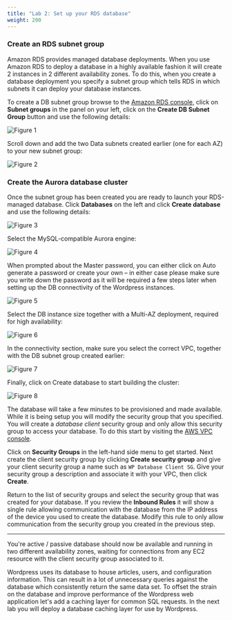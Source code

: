```yaml
---
title: "Lab 2: Set up your RDS database"
weight: 200
---
```


### Create an RDS subnet group

Amazon RDS provides managed database deployments.  When you use Amazon RDS to deploy a database in a highly available fashion it will create 2 instances in 2 different availability zones.  To do this, when you create a database deployment you specify a subnet group which tells RDS in which subnets it can deploy your database instances.  

To create a DB subnet group browse to the [Amazon RDS console](https://console.aws.amazon.com/rds/home), click on **Subnet groups** in the panel on your left, click on the **Create DB Subnet Group** button and use the following details:


![Figure 1](/images/rds1.png)

Scroll down and add the two Data subnets created earlier (one for each AZ) to your new subnet group:

![Figure 2](/images/rds2.png)

### Create the Aurora database cluster

Once the subnet group has been created you are ready to launch your RDS-managed database.  Click **Databases** on the left and click **Create database** and use the following details:

![Figure 3](/images/rds3.png)

Select the MySQL-compatible Aurora engine:

![Figure 4](/images/rds4.png)

When prompted about the Master password, you can either click on Auto generate a password or create your own – in either case please make sure you write down the password as it will be required a few steps later when setting up the DB connectivity of the Wordpress instances.

![Figure 5](/images/rds5.png)

Select the DB instance size together with a Multi-AZ deployment, required for high availability:

![Figure 6](/images/rds6.png)

In the connectivity section, make sure you select the correct VPC, together with the DB subnet group created earlier:

![Figure 7](/images/rds7.png)

Finally, click on Create database to start building the cluster:

![Figure 8](/images/rds8.png)

The database will take a few minutes to be provisioned and made available.  While it is being setup you will modify the security group that you specified.  You will create a *database client* security group and only allow this security group to access your database.  To do this start by visiting the [AWS VPC console](https://console.aws.amazon.com/vpc/home).

Click on **Security Groups** in the left-hand side menu to get started.  Next create the client security group by clicking **Create security group** and give your client security group a name such as `WP Database Client SG`.  Give your security group a description and associate it with your VPC, then click **Create**.

Return to the list of security groups and select the security group that was created for your database.  If you review the **Inbound Rules** it will show a single rule allowing communication with the database from the IP address of the device you used to create the database.  Modify this rule to only allow communication from the security group you created in the previous step.

---

You're active / passive database should now be available and running in two different availability zones, waiting for connections from any EC2 resource with the client security group associated to it.  

Wordpress uses its database to house articles, users, and configuration information.  This can result in a lot of unnecessary queries against the database which consistently return the same data set.  To offset the strain on the database and improve performance of the Wordpress web application let's add a caching layer for common SQL requests.  In the next lab you will deploy a database caching layer for use by Wordpress.

